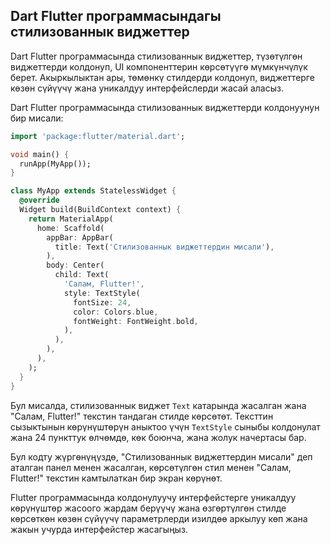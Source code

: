 ## Dart Flutter программасындагы стилизованнык виджеттер

Dart Flutter программасында стилизованнык виджеттер, түзөтүлгөн виджеттерди колдонуп, UI компоненттерин көрсөтүүгө мүмкүнчүлүк берет. Акыркылыктан ары, төмөнкү стилдерди колдонуп, виджеттерге көзөн сүйүүчү жана уникалдуу интерфейслерди жасай аласыз.

Dart Flutter программасында стилизованнык виджеттерди колдонуунун бир мисали:

```dart
import 'package:flutter/material.dart';

void main() {
  runApp(MyApp());
}

class MyApp extends StatelessWidget {
  @override
  Widget build(BuildContext context) {
    return MaterialApp(
      home: Scaffold(
        appBar: AppBar(
          title: Text('Стилизованнык виджеттердин мисали'),
        ),
        body: Center(
          child: Text(
            'Салам, Flutter!',
            style: TextStyle(
              fontSize: 24,
              color: Colors.blue,
              fontWeight: FontWeight.bold,
            ),
          ),
        ),
      ),
    );
  }
}
```
Бул мисалда, стилизованнык виджет `Text` катарында жасалган жана "Салам, Flutter!" текстин тандаган стилде көрсөтөт. Тексттин сызыктынын көрүнүштөрүн аныктоо үчүн `TextStyle` сыныбы колдонулат жана 24 пункттук өлчөмдө, көк боюнча, жана жолук начертасы бар.

Бул кодту жүргөнүңүздө, "Стилизованнык виджеттердин мисали" деп аталган панел менен жасалган, көрсөтүлгөн стил менен "Салам, Flutter!" текстин камтылаткан бир экран көрүнөт.

Flutter программасында колдонулуучу интерфейстерге уникалдуу көрүнүштөр жасоого жардам берүүчү жана өзгөртүлгөн стилде көрсөткөн көзөн сүйүүчү параметрлерди изилдөө аркылуу көп жана жакын учурда интерфейстер жасагыңыз.

